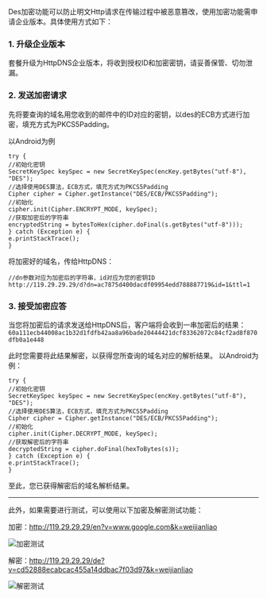 Des加密功能可以防止明文Http请求在传输过程中被恶意篡改，使用加密功能需申请企业版本。具体使用方式如下：

### 1. 升级企业版本
套餐升级为HttpDNS企业版本，将收到授权ID和加密密钥，请妥善保管、切勿泄漏。

### 2. 发送加密请求
先将要查询的域名用您收到的邮件中的ID对应的密钥，以des的ECB方式进行加密，填充方式为PKCS5Padding。

以Android为例
```
try {
//初始化密钥
SecretKeySpec keySpec = new SecretKeySpec(encKey.getBytes("utf-8"), "DES"); 
//选择使用DES算法，ECB方式，填充方式为PKCS5Padding
Cipher cipher = Cipher.getInstance("DES/ECB/PKCS5Padding"); 
//初始化
cipher.init(Cipher.ENCRYPT_MODE, keySpec);
//获取加密后的字符串
encryptedString = bytesToHex(cipher.doFinal(s.getBytes("utf-8")));
} catch (Exception e) {
e.printStackTrace();
}

```

将加密好的域名，传给HttpDNS：
```
//dn参数对应为加密后的字符串，id对应为您的密钥ID
http://119.29.29.29/d?dn=ac7875d400dacdf09954edd788887719&id=1&ttl=1
```

### 3. 接受加密应答
当您将加密后的请求发送给HttpDNS后，客户端将会收到一串加密后的结果：
`60a111ecb44008ac1b32d1fdfb42aa8a96bade20444421dcf83362072c84cf2ad8f870dfb0a1e448`

此时您需要将此结果解密，以获得您所查询的域名对应的解析结果。
以Android为例：
```
try {
//初始化密钥
SecretKeySpec keySpec = new SecretKeySpec(encKey.getBytes("utf-8"), "DES"); 
//选择使用DES算法，ECB方式，填充方式为PKCS5Padding
Cipher cipher = Cipher.getInstance("DES/ECB/PKCS5Padding");
//初始化
cipher.init(Cipher.DECRYPT_MODE, keySpec);
//获取解密后的字符串
decryptedString = cipher.doFinal(hexToBytes(s));
} catch (Exception e) {
e.printStackTrace();
}
```
至此，您已获得解密后的域名解析结果。

---
此外，如果需要进行测试，可以使用以下加密及解密测试功能：

加密：http://119.29.29.29/en?v=www.google.com&k=weijianliao

![加密测试](//mccdn.qcloud.com/static/img/0b2c48b03efef60980b937c85d035921/image.png)

解密：http://119.29.29.29/de?v=cd52888ecabcac455a14ddbac7f03d97&k=weijianliao

![解密测试](//mccdn.qcloud.com/static/img/100404ddcd725edd7933d6b7af7b7139/image.png)
